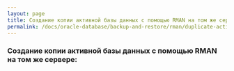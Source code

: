 ```yaml
---
layout: page
title: Создание копии активной базы данных с помощью RMAN на том же сервере
permalink: /docs/oracle-database/backup-and-restore/rman/duplicate-active-database/
---
```


### Создание копии активной базы данных с помощью RMAN на том же сервере:


  
